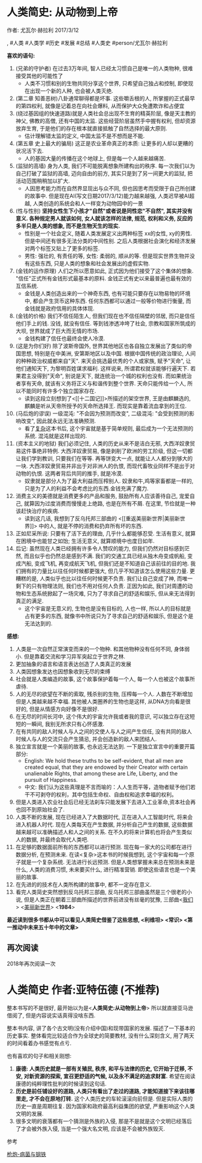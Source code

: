 # 人类简史: 从动物到上帝

作者: 尤瓦尔·赫拉利 2017/3/12

, #人类 #人类学 #历史 #发展 #总结 #人类史 #person/尤瓦尔·赫拉利

**喜欢的语句:**

1. (兄弟的守护者) 在过去3万年间, 智人已经太习惯自己是唯一的人类物种, 很难接受其他的可能性了
    * 人类不习惯和别的生物共同分享这个世界, 只希望自己独占和控制, 即使现在出现一个新的人种, 也会被人类灭绝.
2. (第二章 知善恶树)八卦通常聊得都是坏事. 这些嚼舌根的人, 所掌握的正式最早的第四权利, 就像是记着总在向社会爆料, 从而保护大众免遭欺诈和占便宜
3. (绕过基因组的快速道路)就是人类社会总出现不生育的精英阶层, 像是天主教的神父, 佛教的高僧, 还有中国的太监. 这些经营阶层虽然手中握有权利, 但却资源放弃生育, 于是他们的存在根本就直接抵触了自然选择的最大原则.
    * 估计理解错太监的定义, 中国太监不是不想而是不能.
4. (第五章 史上最大的骗局) 这正是农业革命真正的本质: 让更多的人却以更糟的状况活下去.
    * 人的基因大量的传播在这个地球上, 但是每一个人越来越痛苦.
5. (监狱的高墙) 身为人类, 我们不可能脱离想象所建构出的秩序. 每一次我们以为自己打破了监狱的高墙, 迈向自由的前方, 其实只是到了另一间更大的监狱, 把活动范围稍稍加以扩大.
    * 人因思考能力而在自然界显现出与众不同, 但也因思考而受限于自己所创建的故事中. 但是现在AI(写文日期2017/3/12)能力越来越强, 人类迟早被AI超越, 人类创造的系统会和人一样变为动物园中的一景
6. (性与性别) **坚持女性生下小孩才"自然"或者说是同性恋"不自然", 其实并没有意义. 各种规定男人就该如何, 女人就该怎样的法律, 规范, 权利和义务, 反应的多半只是人类的想象, 而不是生物天生的现实.**
    * 性别是一个社会定义, 随着人类发展定义出两种标签 xx的女性, xy的男性. 但是中间还有很多无法分类的中间性别. 之后人类根据社会演化和经济发展 对两个标签又贴上了更多的标签.
    * 男性: 强壮的, 有责任的等,  女性: 柔弱的, 顺从的等. 但是现实世界生物并没有这些东西, 只是人类的想象和社会发展出的虚假实物.
7. (金钱的运作原理) 人们之所以愿意如此, 正式因为他们接受了这个集体的想象. "信任"正式所有金钱形式最基本的原料. 金钱正式有史以来最普遍也最有效的互信系统.
    * 金钱是人类创造出来的一个神奇东西, 也有可能只要存在以物易物的环境中, 都会产生货币这种东西. 任何东西都可以通过一般等价物进行衡量, 而金钱就是政府信用的具体体现.
8. (金钱的价格) 我们不信任陌生人, 但我们现在也不信任隔壁的邻居, 而只是信任他们手上的钱. 没钱, 就没有信任. 等到钱渗透冲垮了社会, 宗教和国家所筑成的大坝, 世界就成了巨大而无情的市场.
    * 金钱构建了信任也最终会使人冷漠.
9. (这是为你们好) 除了波斯帝国外, 世界其他地区也各自独立发展出了类似的帝国思想, 特别是在中美洲, 安第斯地区以及中国. 根据中国传统的政治理论, 人间的种种政治权威都来自"天". 来天会挑选最优秀的个人或家族, 赋予"天命", 让他们通知天下, 为黎明百姓谋求福利. 这样说来, 所谓君权就该能够行遍天下. 若果君主没得到"天命", 别说是天下, 就连统治一个城的权利也没有. 而如果统治者享有天命, 就该有义务将正义与和谐传到整个世界. 天命只能传给一个人, 所以不能同时有许多个独立国家存在.
    * 读到这段立刻想到了<[[十二国记]]>所描述的架空世界, 王是由麒麟选的, 麒麟是听从天帝所授予的天命所选择王. 而现实是靠着流血拿到的王位.
10. (马后炮的谬误) 一级混沌: "不会因为预测而改变", 二级混沌: "会受到预测的影响改变", 因此就永远无法准确预测.
    * 看了[复杂](./第一推动复杂.md)这本书后, 这个宇宙就是基于简单规则, 最后成为一个无法预测的系统. 混沌就是这样出现的.
11. (资本主义的地狱) 我们必须记住, 人类的历史从来不是洁白无邪, 大西洋奴隶贸易这件事绝非特例. 大西洋奴隶贸易, 像是剥削了欧洲的劳工阶级, 但这一切都让我们学到教训, 只要我们在等等. 再等饼变大一点, 就能让人人都分到够大的一块. 大西洋奴隶贸易并非出于对非洲人的仇恨, 而现代畜牧业同样不是出于对动物的仇恨. 这两者背后共同的推手, 就是冷漠.
    * 奴隶就是部分人为了最大利益而压榨别人. 奴隶和牛,鸡等家畜都是一样的,只是为了人的利益不会考虑比的东西.金钱充满了魔力.
12. 消费主义的美德就是消费更多的产品和服务, 鼓励所有人应该善待自己, 宠爱自己, 就算因为过度消费而慢慢走上绝路, 也是在所有不屑. 在这里, 节俭就是一种该赶快治疗的疾病.
    * 读到这几话, 我想到了反乌托邦三部曲的 <[[重返美丽新世界|美丽新世界]]> 中的人, 就是不停的消费和扔弃所有坏的东西.
13. 正如尼采所说: 只要有了活下去的理由, 几乎什么都能够忍受. 生活有意义, 就算在困境中也能甘之如饴; 生活无意义, 就算顺境中也度日如年.
14. 后记: 虽然现在人类已经拥有许多令人赞叹的能力, 但我们仍然对目标感到茫然, 而且似乎也仍然总是感到不满. 我们的交通工具已经从独木舟变成帆船, 变成汽船, 变成飞机, 再变成航天飞机, 但我们还是不知道自己该前往的目的地. 我们拥有的力量比以往任何时候都更强大, 但几乎不知道该怎么使用这些力量. 更糟糕的是, 人类似乎也比以往任何时候更不负责. 我们让自己变成了神, 而唯一剩下的只有物理法则, 我们也不用对任何人负责. 正因为如此, 我们对周遭的动物和生态系统掀起了一场灾难, 只为了寻求自己的舒适和娱乐, 但从来无法得到真正的满足.
    * 这个宇宙是无意义的, 生物也是没有目标的, 人也一样, 所以人的目标就是占有更多的东西, 就像书中所说只为了寻求自己的舒适和娱乐, 但是这个是无法达到的.


**感想:**
1. 人类是一次自然正常演变而来的一个物种. 和其他物种没有任何不同, 身体弱小. 但是靠着交流和学习异军突起立于世界之林.
2. 更加抽象的语言和语言表达创造了人类真正的发展
3. 人类因想象发达也因想象收到无尽的束缚
4. 社会就是人类编造的故事, 这个故事保护着每一个人, 每一个人也被这个故事所虐待.
5. 人的无尽的欲望在不断的索取, 残杀别的生物, 压榨每一个人. 人数在不断增加但是人类越来越不幸福. 其他被人类圈养的生物也是这样, 从DNA方向看是很好的, 但是从情感方向好像不是很好.
6. 在无尽的时间长河中, 这个伟大的宇宙允许我或者我的意识, 可以独立存在这短短的一瞬间, 我别无所求只有心怀感激.
7. 在有共同的敌人时候人与人之间的交使人与人之间产生信任, 没有共同的敌人时候人与人的交流只会产生猜忌, 并会创造新的敌人来团结人.
8. 独立宣言就是一个美丽的故事, 也永远无法达到. 一下是独立宣言中的重要开篇部分:
    * English: We hold these truths to be self-evident, that all men are created equal, that they are endowed by their Creator with certain unalienable Rights, that among these are Life, Liberty, and the pursuit of Happiness.
    * 中文: 我们认为这些真理是不言而喻的：人人生而平等，造物者赋予他们若干不可剥夺的权利，其中包括生命权、自由权和追求幸福的权利。
9. 但是人类进入农业社会后已经无法刹车只能发展下去进入工业革命,资本社会再也回不到原始社会了.
10. 人类不断的发展, 现在已经进入了大数据时代, 正在进入人工智能时代, 将来会进入机器人时代. 现在人类每天在产生数据, 并分析自己产生的数据, 这些数据越来越可以准确描述人和人之间的关系. 在不久的将来计算机也将会产生类似人的数据, 并最终会取代人类吧.
11. 在足够的数据面前所有的东西都可以进行预测. 现在每一家大的公司都在进行数据分析, 在预测未来. 在读<复杂>这本书的时候我想到, 这个宇宙和每一个原子就是一个复杂系统. 无法进行长远预测. 但是人类想掌握未来总在预测未来是什么, 人类的消费习惯, 未来要买什么, 进行精准营销. 即使这些语言也是一个美丽的故事.
12. 在先进的的技术在人类所构建的故事中, 都不一定存在意义.
13. 看完人类简史突然想到反乌托邦三部曲, 反乌托邦三部曲虽然是三个很老的小说, 但是人类正在朝着三部曲所描述的世界前进没有丝毫的犹豫, 三部曲<[我们](../2019/我们.md)> <[美丽新世界](./重返美丽新世界.md)> <**1984**>

**最近读到很多书都从中可以看见人类简史借鉴了这些思想, <利维坦> <常识> <第一推动中未来五十年中的文章>**


## 再次阅读
2018年再次阅读一次


# 人类简史 作者:亚特伍德 (不推荐)
整本书写的不是很好, 最开始以为是<**人类简史:从动物到上帝**> 所以就直接亚马逊借阅了, 但是内容说实话真得没啥东西.

整本书内容, 讲了各个古文明(没有介绍中国)和现带国家的发展. 描述了一下基本的历史事实. 整体看完比较适合作为全球史的简要教材, 没有什么深刻含义, 用了两天的时间看着办书感觉有点亏.

也有喜欢的句子和相关刚想:

1. **康德: 人类历史就是一部有关殖民, 秩序, 和平与法律的历史, 它开始于迁移, 不安, 对新资源的探索, 宣召更舒适的气候, 以及永不满足的追求财富.** 希望在阅读康德的纯粹理性批判的时候读到这句话.
2. **历史是前任铺设好的道路, 人类只有看出了走过的道路, 才能知道接下来该往哪里走, 才不会在原地打转.** 这个人类历史的车轮滚滚向前但是. 但是实际人类的历史一直是周期往复. 因为国家和政府最高利益集团的欲望, 严重影响这个人类文明的发展.
3. 很多文明的衰落都有一个猜测是外族的入侵, 那是不是就是这个文明已经落后了才会被外族入侵, 当是一个强大名文明, 应该是不会被外族毁灭.

参考

[枪炮-病菌与钢铁](枪炮-病菌与钢铁.md)
